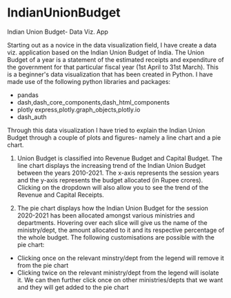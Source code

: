 # IndianUnionBudget

Indian Union Budget- Data Viz. App

Starting out as a novice in the data visualization field, I have create a data viz. application based on the Indian Union Budget of India. The Union Budget of a year is a statement of the estimated receipts and expenditure of the government for that particular fiscal year (1st April to 31st March). This is a beginner's data visualization that has been created in Python. I have made use of the following python libraries and packages:

* pandas
* dash,dash_core_components,dash_html_components 
* plotly express,plotly.graph_objects,plotly.io
* dash_auth

Through this data visualization I have tried to explain the Indian Union Budget through a couple of plots and figures- namely a line chart and a pie chart. 

1. Union Budget is classified into Revenue Budget and Capital Budget. The line chart displays the increasing trend of the Indian Union Budget between the years 2010-2021. The x-axis represents the session years and the y-axis represents the budget allocated (in Rupee crores). Clicking on the dropdown will also allow you to see the trend of the Revenue and Capital Receipts.

2. The pie chart displays how the Indian Union Budget for the session 2020-2021 has been allocated amongst various ministries and departments. Hovering over each slice will give us the name of the ministry/dept, the amount allocated to it and its respective percentage of the whole budget. The following customisations are possible with the pie chart:
 * Clicking once on the relevant minstry/dept from the legend will remove it from the pie chart
 * Clicking twice on the relevant ministry/dept from the legend will isolate it. We can then further click once on other ministries/depts that we want and they will get added to the pie chart

